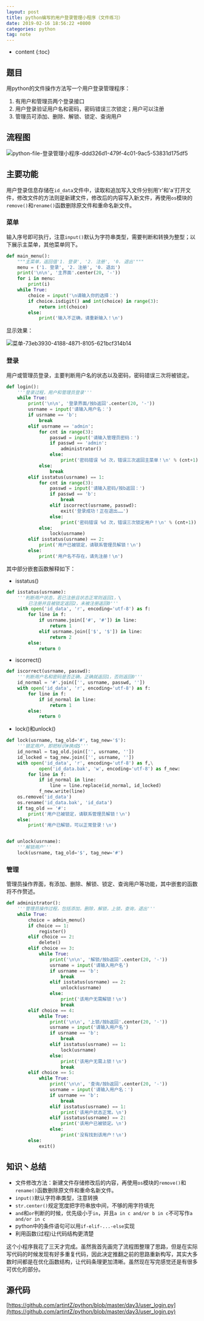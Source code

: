 ```yaml
---
layout: post
title: python编写的用户登录管理小程序（文件练习）
date: 2019-02-16 18:56:22 +0800
categories: python
tag: note
---
```


* content
{:toc}


## 题目

用python的文件操作方法写一个用户登录管理程序：

1. 有用户和管理员两个登录接口
2. 用户登录验证用户名和密码，密码错误三次锁定；用户可以注册
3. 管理员可添加、删除、解锁、锁定、查询用户

## 流程图

![python-file-登录管理小程序-ddd326d1-479f-4c01-9ac5-53831d175df5](https://md-image-1258527510.cos.ap-shanghai.myqcloud.com/python-file-登录管理小程序-ddd326d1-479f-4c01-9ac5-53831d175df5.png)

## 主要功能

用户登录信息存储在`id_data`文件中，读取和追加写入文件分别用'r'和'a'打开文件，修改文件的方法则是新建文件，修改后的内容写入新文件，再使用`os`模块的`remove()`和`rename()`函数删除原文件和重命名新文件。

### 菜单

输入序号即可执行，注意`input()`默认为字符串类型，需要判断和转换为整型；以下展示主菜单，其他菜单同下。

```py
def main_menu():
    """主菜单，返回值'1. 登录', '2. 注册', '0. 退出'"""
    menu = ('1. 登录', '2. 注册', '0. 退出')
    print('\n\n', '主界面'.center(20, '-'))
    for i in menu:
        print(i)
    while True:
        choice = input('\n请输入你的选择：')
        if choice.isdigit() and int(choice) in range(3):
            return int(choice)
        else:
            print('输入不正确，请重新输入！\n')
```

显示效果：

![菜单-73eb3930-4188-4871-8105-621bcf314b14](https://md-image-1258527510.cos.ap-shanghai.myqcloud.com/菜单-73eb3930-4188-4871-8105-621bcf314b14.png)

### 登录

用户或管理员登录，主要判断用户名的状态以及密码，密码错误三次将被锁定。

```py
def login():
    '''登录过程，用户和管理员登录'''
    while True:
        print('\n\n', '登录界面/按b返回'.center(20, '-'))
        usrname = input('请输入用户名：')
        if usrname == 'b':
            break
        elif usrname == 'admin':
            for cnt in range(3):
                passwd = input('请输入管理员密码：')
                if passwd == 'admin':
                    administrator()
                else:
                    print('密码错误 %d 次，错误三次返回主菜单！\n' % (cnt+1))
            else:
                break
        elif isstatus(usrname) == 1:
            for cnt in range(3):
                passwd = input('请输入密码/按b返回：')
                if passwd == 'b':
                    break
                elif iscorrect(usrname, passwd):
                    exit('登录成功！正在退出……')
                else:
                    print('密码错误 %d 次，错误三次锁定用户！\n' % (cnt+1))
            else:
                lock(usrname)
        elif isstatus(usrname) == 2:
            print('用户已被锁定，请联系管理员解锁！\n')
        else:
            print('用户名不存在，请先注册！\n')
```

其中部分嵌套函数解释如下：

* isstatus()

```py
def isstatus(usrname):
    '''判断用户状态，若已注册且状态正常则返回1，\
        已注册并且被锁定返回2，未被注册返回0'''
    with open('id_data', 'r', encoding='utf-8') as f:
        for line in f:
            if usrname.join(['#', '#']) in line:
                return 1
            elif usrname.join(['$', '$']) in line:
                return 2
        else:
            return 0
```

* iscorrect()

```py
def iscorrect(usrname, passwd):
    '''判断用户名和密码是否正确，正确就返回1，否则返回0'''
    id_normal = '#'.join(['', usrname, passwd, ''])
    with open('id_data', 'r', encoding='utf-8') as f:
        for line in f:
            if id_normal in line:
                return 1
        else:
            return 0

```

* lock()和unlock()

```py
def lock(usrname, tag_old='#', tag_new='$'):
    '''锁定用户，即把标识#换成$'''
    id_normal = tag_old.join(['', usrname, ''])
    id_locked = tag_new.join(['', usrname, ''])
    with open('id_data', 'r', encoding='utf-8') as f,\
            open('id_data.bak', 'w', encoding='utf-8') as f_new:
        for line in f:
            if id_normal in line:
                line = line.replace(id_normal, id_locked)
            f_new.write(line)
    os.remove('id_data')
    os.rename('id_data.bak', 'id_data')
    if tag_old == '#':
        print('用户已被锁定，请联系管理员解锁！\n')
    else:
        print('用户已解锁，可以正常登录！\n')


def unlock(usrname):
    '''解锁用户'''
    lock(usrname, tag_old='$', tag_new='#')
```

### 管理

管理员操作界面，有添加、删除、解锁、锁定、查询用户等功能，其中嵌套的函数将不作赘述。

```py
def administrator():
    '''管理员操作过程，包括添加，删除，解锁，上锁，查询，退出'''
    while True:
        choice = admin_menu()
        if choice == 1:
            register()
        elif choice == 2:
            delete()
        elif choice == 3:
            while True:
                print('\n\n', '解锁/按b返回'.center(20, '-'))
                usrname = input('请输入用户名')
                if usrname == 'b':
                    break
                elif isstatus(usrname) == 2:
                    unlock(usrname)
                else:
                    print('该用户无需解锁！\n')
                    break
        elif choice == 4:
            while True:
                print('\n\n', '上锁/按b返回'.center(20, '-'))
                usrname = input('请输入用户名')
                if usrname == 'b':
                    break
                elif isstatus(usrname) == 1:
                    lock(usrname)
                else:
                    print('该用户无需上锁！\n')
                    break
        elif choice == 5:
            while True:
                print('\n\n', '查询/按b返回'.center(20, '-'))
                usrname = input('请输入用户名：')
                if usrname == 'b':
                    break
                elif isstatus(usrname) == 1:
                    print('该用户状态正常。\n')
                elif isstatus(usrname) == 2:
                    print('该用户已被锁定。\n')
                else:
                    print('没有找到该用户！\n')
        else:
            exit()
```

## 知识丶总结

* 文件修改方法：新建文件存储修改后的内容，再使用`os`模块的`remove()`和`rename()`函数删除原文件和重命名新文件。
* `input()`默认字符串类型，注意转换
* `str.center()`规定宽度把字符串放中间，不够的用字符填充
* `and`和`or`判断的时候，优先级小于`in`，并且`a in c and/or b in c`不可写作`a and/or in c`
* python中的条件语句可以用`if-elif-...-else`实现
* 利用函数(过程)让代码结构更清楚

这个小程序我花了三天才完成。虽然我首先画完了流程图整理了思路，但是在实际写代码的时候发现有好多重复代码，因此决定推翻之前的思路重新构写，其实大多数时间都是在优化函数结构，让代码条理更加清晰。虽然现在写完感觉还是有很多可优化的部分。

## 源代码

[https://github.com/artintZ/python/blob/master/day3/user_login.py](https://github.com/artintZ/python/blob/master/day3/user_login.py)